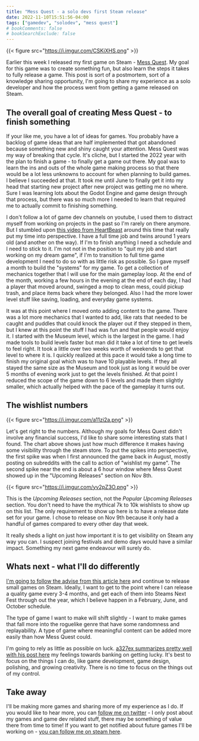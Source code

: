 ```yaml
---
title: "Mess Quest - a solo devs first Steam release"
date: 2022-11-10T15:51:56-04:00
tags: ["gamedev", "solodev", "mess quest"]
# bookComments: false
# bookSearchExclude: false
---
```


{{< figure src="https://i.imgur.com/CSKiXHS.png" >}}

Earlier this week I released my first game on Steam - [Mess Quest](https://store.steampowered.com/app/2113490/Mess_Quest/). My goal for this game was to create something fun, but also learn the steps it takes to fully release a game. This post is sort of a postmortem, sort of a knowledge sharing opportunity, I'm going to share my experience as a solo developer and how the process went from getting a game released on Steam. 

## The overall goal of creating Mess Quest - to finish something

If your like me, you have a lot of ideas for games. You probably have a backlog of game ideas that are half implemented that got abandoned because something new and shiny caught your attention. Mess Quest was my way of breaking that cycle. It's cliche, but I started the 2022 year with the plan to finish a game - to finally get a game out there. My goal was to learn the ins and outs of the whole game making process so that there would be a lot less unknowns to account for when planning to build games. I believe I succeeded at that. It took me until June to finally get it into my head that starting new project after new project was getting me no where. Sure I was learning lots about the Godot Engine and game design through that process, but there was so much more I needed to learn that required me to actually commit to finishing something. 

I don't follow a lot of game dev channels on youtube, I used them to distract myself from working on projects in the past so I'm rarely on there anymore. But I stumbled upon [this video from HeartBeast](https://www.youtube.com/watch?v=NsMHicoZTzQ) around this time that really put my time into perspective. I have a full time job and twins around 1 years old (and another on the way). If I'm to finish anything I need a schedule and I need to stick to it. I'm not not in the position to "quit my job and start working on my dream game", if I'm to transition to full time game development I need to do so with as little risk as possible. So I gave myself a month to build the "systems" for my game. To get a collection of mechanics together that I will use for the main gameplay loop. At the end of the month, working a few hours in the evening at the end of each day, I had a player that moved around, swinged a mop to clean mess, could pickup trash, and place items back where they belonged. Also I had the more lower level stuff like saving, loading, and everyday game systems.

It was at this point where I moved onto adding content to the game. There was a lot more mechanics that I wanted to add, like rats that needed to be caught and puddles that could knock the player out if they stepped in them, but I knew at this point the stuff I had was fun and that people would enjoy it. I started with the Museum level, which is the largest in the game. I had made tools to build levels faster but man did it take a lot of time to get levels to feel right. It took a little over two weeks worth of weekends to get that level to where it is. I quickly realized at this pace it would take a long time to finish my original goal which was to have 10 playable levels. If they all stayed the same size as the Museum and took just as long it would be over 5 months of evening work just to get the levels finished. At that point I reduced the scope of the game down to 6 levels and made them slightly smaller, which actually helped with the pace of the gameplay it turns out.

## The wishlist numbers

{{< figure src="https://i.imgur.com/a11zi2a.png" >}}

Let's get right to the numbers. Although my goals for Mess Quest didn't involve any financial success, I'd like to share some interesting stats that I found. The chart above shows just how much difference it makes having some visibility through the steam store. To put the spikes into perspective, the first spike was when I first announced the game back in August, mostly posting on subreddits with the call to action of "wishlist my game". The second spike near the end is about a 6 hour window where Mess Quest showed up in the "Upcoming Releases" section on Nov 8th.

{{< figure src="https://i.imgur.com/yv2pZ3O.png" >}}

This is the <i>Upcoming Releases</i> section, not the <i>Popular Upcoming Releases</i> section. You don't need to have the mythical 7k to 10k wishlists to show up on this list. The only requirement to show up here is to have a release date set for your game. I chose to release on Nov 9th because it only had a handful of games compared to every other day that week.

It really sheds a light on just how important it is to get visibility on Steam any way you can. I suspect joining festivals and demo days would have a similar impact. Something my next game endeavour will surely do. 

## Whats next - what I'll do differently

[I'm going to follow the advise from this article here](https://howtomarketagame.com/2021/08/16/how-you-can-beat-the-algorithm-and-release-small-games/) and continue to release small games on Steam. Ideally, I want to get to the point where I can release a quality game every 3-4 months, and get each of them into Steams Next Fest through out the year, which I believe happen in a February, June, and October schedule. 

The type of game I want to make will shift slightly - I want to make games that fall more into the roguelike genre that have some randomness and replayability. A type of game where meaningful content can be added more easily than how Mess Quest could. 

I'm going to rely as little as possible on luck. [a327ex summarizes pretty well with his post here](https://github.com/a327ex/blog/issues/69) my feelings towards banking on getting lucky. It's best to focus on the things I can do, like game development, game design, polishing, and growing creativity. There is no time to focus on the things out of my control.

## Take away

I'll be making more games and sharing more of my experience as I do. If you would like to hear more, you can [follow me on twitter](https://twitter.com/ryynosaur) - I only post about my games and game dev related stuff, there may be something of value there from time to time! If you want to get notified about future games I'll be working on - [you can follow me on steam here](https://store.steampowered.com/developer/RyanForrester).